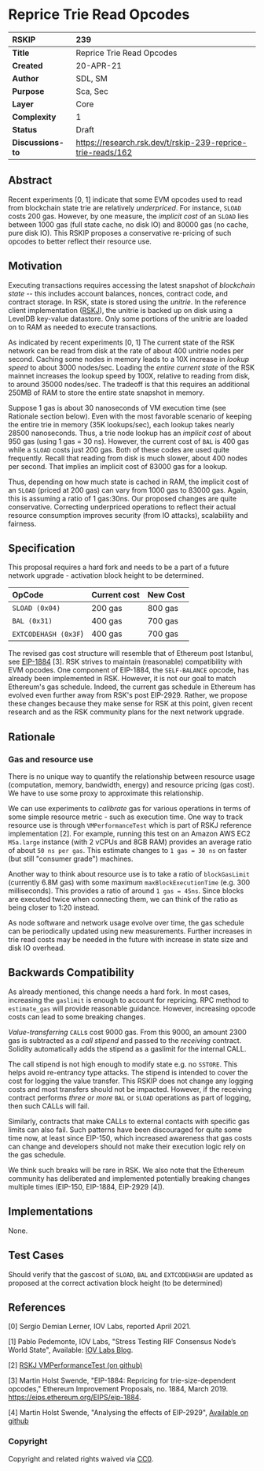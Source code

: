 # Reprice Trie Read Opcodes

|RSKIP          |239        |
| :------------ |:-------------|
|**Title**      |Reprice Trie Read Opcodes |
|**Created**    |20-APR-21 |
|**Author**     |SDL, SM|
|**Purpose**    |Sca, Sec|
|**Layer**      |Core|
|**Complexity** |1|
|**Status**     |Draft|
|**Discussions-to** | https://research.rsk.dev/t/rskip-239-reprice-trie-reads/162  |

## Abstract
Recent experiments [0, 1] indicate that some EVM opcodes used to read from blockchain state trie are relatively *underpriced*. For instance, `SLOAD` costs 200 gas. However, by one measure, the *implicit cost* of an `SLOAD` lies between 1000 gas (full state cache, no disk IO) and 80000 gas (no cache, pure disk IO). This RSKIP proposes a conservative re-pricing of such opcodes to better reflect their resource use.

## Motivation

Executing transactions requires accessing the latest snapshot of *blockchain state* -- this includes account balances, nonces, contract code, and contract storage. In RSK, state is stored using the *unitrie*. In the reference client implementation ([RSKJ](https://github.com/rsksmart/rskj)), the unitrie is backed up on disk using a LevelDB key-value datastore. Only some portions of the unitrie are loaded on to RAM as needed to execute transactions.

As indicated by recent experiments [0, 1] The current state of the RSK network can be read from disk at the rate of about 400 unitrie nodes per second.  Caching some nodes in memory leads to a 10X increase in *lookup speed*  to about 3000 nodes/sec. Loading the *entire current state* of the RSK mainnet increases the lookup speed by 100X, relative to reading from disk, to around 35000 nodes/sec. The tradeoff is that this requires an additional 250MB of RAM to store the entire state snapshot in memory.

Suppose 1 gas is about 30 nanoseconds of VM execution time (see Rationale section below). Even with the most favorable scenario of keeping the entire trie in memory (35K lookups/sec),  each lookup takes nearly 28500 nanoseconds. Thus, a trie node lookup has an *implicit cost* of about 950 gas (using 1 gas = 30 ns). However, the current cost of `BAL` is 400 gas while a `SLOAD` costs just 200 gas. Both of these codes are used quite frequently. Recall that reading from disk is much slower, about 400 nodes per second. That implies an implicit cost of 83000 gas for a lookup.

Thus, depending on how much state is cached in RAM, the implicit cost of an `SLOAD` (priced at 200 gas) can vary from 1000 gas to 83000 gas. Again, this is assuming a ratio of 1 gas:30ns. Our proposed changes are quite conservative. Correcting underpriced operations to reflect their actual resource consumption improves security (from IO attacks), scalability and fairness.

## Specification

This proposal requires a hard fork and needs to be a part of a future network upgrade - activation block height to be determined.

|OpCode         |Current cost | New Cost |
| :------------ |:------------|:----     |
| `SLOAD (0x04)`  | 200 gas | 800 gas |
| `BAL (0x31)` | 400 gas | 700 gas |
| `EXTCODEHASH (0x3F`) |400 gas | 700 gas |


The revised gas cost structure will resemble that of Ethereum post Istanbul, see [EIP-1884](https://eips.ethereum.org/EIPS/eip-1884) [3]. RSK strives to maintain (reasonable) compatibility with EVM opcodes. One component of EIP-1884, the `SELF-BALANCE` opcode, has already been implemented in RSK. However, it is not our goal to match Ethereum's gas schedule. Indeed, the current gas schedule in Ethereum has evolved even further away from RSK's post EIP-2929. Rather, we propose these changes because they make sense for RSK at this point, given recent research and as the RSK community plans for the next network upgrade.

## Rationale

### Gas and resource use
There is no unique way to quantify the relationship between resource usage (computation, memory, bandwidth, energy) and resource pricing (gas cost). We have to use some proxy to approximate this relationship. 

We can use experiments to *calibrate* gas for various operations in terms of some simple resource metric - such as execution time. One way to track resource use is through `VMPerformanceTest` which is part of RSKJ reference implementation [2]. For example, running this test on an Amazon AWS EC2 `M5a.large` instance (with 2 vCPUs and 8GB RAM) provides an average ratio of about `50 ns per gas`. This estimate changes to `1 gas = 30 ns` on faster (but still "consumer grade") machines.

Another way to think about resource use is to take a ratio of `blockGasLimit` (currently 6.8M gas) with some maximum `maxBlockExecutionTime` (e.g. 300 milliseconds). This provides a ratio of around `1 gas = 45ns`. Since blocks are executed twice when connecting them, we can think of the ratio as being closer to 1:20 instead.

As node software and network usage evolve over time, the gas schedule can be periodically updated using new measurements. Further increases in trie read costs may be needed in the future with increase in state size and disk IO overhead.

## Backwards Compatibility

As already mentioned, this change needs a hard fork. In most cases, increasing the `gaslimit` is enough to account for repricing. RPC method to `estimate_gas` will provide reasonable guidance. However, increasing opcode costs can lead to some breaking changes.

*Value-transferring* `CALL`s cost 9000 gas. From this 9000, an amount 2300 gas is subtracted as a *call stipend* and passed to the *receiving* contract. Solidity automatically adds the stipend as a gaslimit for the internal CALL.

The call stipend is not high enough to modify state e.g. no `SSTORE`. This helps avoid re-entrancy type attacks. The stipend is intended to cover the cost for logging the value transfer. This RSKIP does not change any logging costs and most transfers should not be impacted. However, if the receiving contract performs *three or more*  `BAL` or `SLOAD` operations as part of logging, then such CALLs will fail.

Similarly, contracts that make CALLs to external contacts with specific gas limits can also fail. Such patterns have been discouraged for quite some time now, at least since EIP-150, which increased awareness that gas costs can change  and developers should not make their execution logic rely on the gas schedule. 

We think such breaks will be rare in RSK. We also note that the Ethereum community has deliberated and implemented potentially breaking changes multiple times (EIP-150, EIP-1884, EIP-2929 [4]).

## Implementations

None.

## Test Cases

Should verify that the gascost of `SLOAD`, `BAL` and `EXTCODEHASH` are updated as proposed at the correct activation block height (to be determined)

## References

[0] Sergio Demian Lerner, IOV Labs, reported April 2021.

[1] Pablo Pedemonte, IOV Labs, "Stress Testing RIF Consensus Node’s World State", Available: [IOV Labs Blog](https://blog.rsk.co/noticia/stress-testing-ethereums-world-state/).

[2] [RSKJ VMPerformanceTest (on github)](https://github.com/rsksmart/rskj/blob/9a56ee28c8aae31c8bda1334e44124f83d135956/rskj-core/src/test/java/co/rsk/vm/VMPerformanceTest.java)

[3] Martin Holst Swende, "EIP-1884: Repricing for trie-size-dependent opcodes," Ethereum Improvement Proposals, no. 1884, March 2019. https://eips.ethereum.org/EIPS/eip-1884.

[4] Martin Holst Swende, "Analysing the effects of EIP-2929", [Available on github](https://github.com/holiman/eip2929-stats)

### Copyright

Copyright and related rights waived via [CC0](https://creativecommons.org/publicdomain/zero/1.0/).